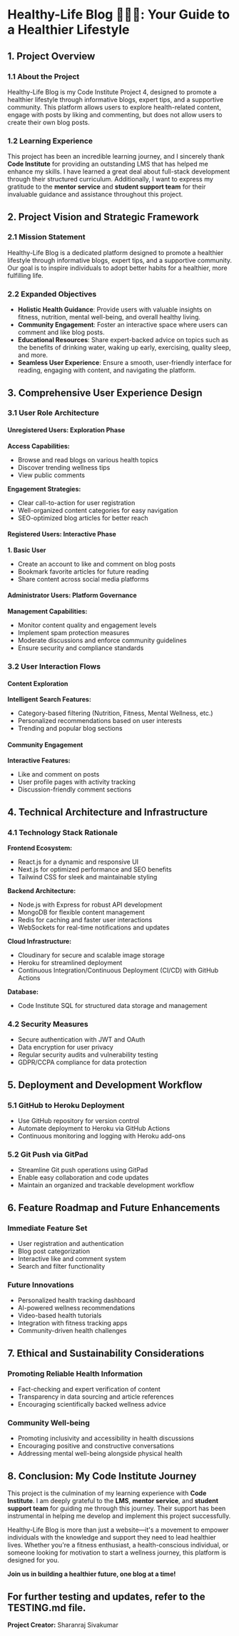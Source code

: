 # Healthy-Life Blog 🌱🏋️‍♂️: Your Guide to a Healthier Lifestyle

## 1. Project Overview

### 1.1 About the Project
Healthy-Life Blog is my Code Institute Project 4, designed to promote a healthier lifestyle through informative blogs, expert tips, and a supportive community. This platform allows users to explore health-related content, engage with posts by liking and commenting, but does not allow users to create their own blog posts.

### 1.2 Learning Experience
This project has been an incredible learning journey, and I sincerely thank **Code Institute** for providing an outstanding LMS that has helped me enhance my skills. I have learned a great deal about full-stack development through their structured curriculum. Additionally, I want to express my gratitude to the **mentor service** and **student support team** for their invaluable guidance and assistance throughout this project.

## 2. Project Vision and Strategic Framework

### 2.1 Mission Statement
Healthy-Life Blog is a dedicated platform designed to promote a healthier lifestyle through informative blogs, expert tips, and a supportive community. Our goal is to inspire individuals to adopt better habits for a healthier, more fulfilling life.

### 2.2 Expanded Objectives
- **Holistic Health Guidance**: Provide users with valuable insights on fitness, nutrition, mental well-being, and overall healthy living.
- **Community Engagement**: Foster an interactive space where users can comment and like blog posts.
- **Educational Resources**: Share expert-backed advice on topics such as the benefits of drinking water, waking up early, exercising, quality sleep, and more.
- **Seamless User Experience**: Ensure a smooth, user-friendly interface for reading, engaging with content, and navigating the platform.

## 3. Comprehensive User Experience Design

### 3.1 User Role Architecture

#### Unregistered Users: Exploration Phase
**Access Capabilities:**
- Browse and read blogs on various health topics
- Discover trending wellness tips
- View public comments

**Engagement Strategies:**
- Clear call-to-action for user registration
- Well-organized content categories for easy navigation
- SEO-optimized blog articles for better reach

#### Registered Users: Interactive Phase

**1. Basic User**
- Create an account to like and comment on blog posts
- Bookmark favorite articles for future reading
- Share content across social media platforms

#### Administrator Users: Platform Governance
**Management Capabilities:**
- Monitor content quality and engagement levels
- Implement spam protection measures
- Moderate discussions and enforce community guidelines
- Ensure security and compliance standards

### 3.2 User Interaction Flows

#### Content Exploration
**Intelligent Search Features:**
- Category-based filtering (Nutrition, Fitness, Mental Wellness, etc.)
- Personalized recommendations based on user interests
- Trending and popular blog sections

#### Community Engagement
**Interactive Features:**
- Like and comment on posts
- User profile pages with activity tracking
- Discussion-friendly comment sections

## 4. Technical Architecture and Infrastructure

### 4.1 Technology Stack Rationale

**Frontend Ecosystem:**
- React.js for a dynamic and responsive UI
- Next.js for optimized performance and SEO benefits
- Tailwind CSS for sleek and maintainable styling

**Backend Architecture:**
- Node.js with Express for robust API development
- MongoDB for flexible content management
- Redis for caching and faster user interactions
- WebSockets for real-time notifications and updates

**Cloud Infrastructure:**
- Cloudinary for secure and scalable image storage
- Heroku for streamlined deployment
- Continuous Integration/Continuous Deployment (CI/CD) with GitHub Actions

**Database:**
- Code Institute SQL for structured data storage and management

### 4.2 Security Measures
- Secure authentication with JWT and OAuth
- Data encryption for user privacy
- Regular security audits and vulnerability testing
- GDPR/CCPA compliance for data protection

## 5. Deployment and Development Workflow

### 5.1 GitHub to Heroku Deployment
- Use GitHub repository for version control
- Automate deployment to Heroku via GitHub Actions
- Continuous monitoring and logging with Heroku add-ons

### 5.2 Git Push via GitPad
- Streamline Git push operations using GitPad
- Enable easy collaboration and code updates
- Maintain an organized and trackable development workflow

## 6. Feature Roadmap and Future Enhancements

### Immediate Feature Set
- User registration and authentication
- Blog post categorization
- Interactive like and comment system
- Search and filter functionality

### Future Innovations
- Personalized health tracking dashboard
- AI-powered wellness recommendations
- Video-based health tutorials
- Integration with fitness tracking apps
- Community-driven health challenges

## 7. Ethical and Sustainability Considerations

### Promoting Reliable Health Information
- Fact-checking and expert verification of content
- Transparency in data sourcing and article references
- Encouraging scientifically backed wellness advice

### Community Well-being
- Promoting inclusivity and accessibility in health discussions
- Encouraging positive and constructive conversations
- Addressing mental well-being alongside physical health

## 8. Conclusion: My Code Institute Journey

This project is the culmination of my learning experience with **Code Institute**. I am deeply grateful to the **LMS**, **mentor service**, and **student support team** for guiding me through this journey. Their support has been instrumental in helping me develop and implement this project successfully.

Healthy-Life Blog is more than just a website—it's a movement to empower individuals with the knowledge and support they need to lead healthier lives. Whether you're a fitness enthusiast, a health-conscious individual, or someone looking for motivation to start a wellness journey, this platform is designed for you.

**Join us in building a healthier future, one blog at a time!**

For further testing and updates, refer to the TESTING.md file.
---

**Project Creator:** Sharanraj Sivakumar  


